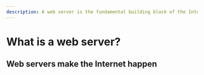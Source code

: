 ```yaml
---
description: A web server is the fundamental building block of the Internet
---
```


# What is a web server?

## Web servers make the Internet happen

